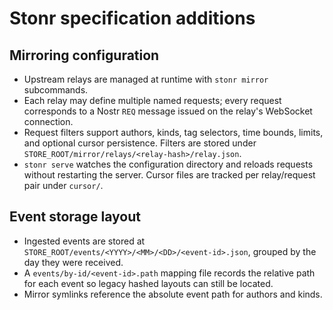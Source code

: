 # Stonr specification additions

## Mirroring configuration
- Upstream relays are managed at runtime with `stonr mirror` subcommands.
- Each relay may define multiple named requests; every request corresponds to a
  Nostr `REQ` message issued on the relay's WebSocket connection.
- Request filters support authors, kinds, tag selectors, time bounds, limits,
  and optional cursor persistence. Filters are stored under
  `STORE_ROOT/mirror/relays/<relay-hash>/relay.json`.
- `stonr serve` watches the configuration directory and reloads requests
  without restarting the server. Cursor files are tracked per relay/request pair
  under `cursor/`.

## Event storage layout
- Ingested events are stored at
  `STORE_ROOT/events/<YYYY>/<MM>/<DD>/<event-id>.json`, grouped by the day they
  were received.
- A `events/by-id/<event-id>.path` mapping file records the relative path for
  each event so legacy hashed layouts can still be located.
- Mirror symlinks reference the absolute event path for authors and kinds.
